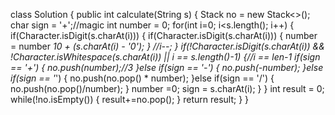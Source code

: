 class Solution {
public int calculate(String s) {
Stack<Integer> no = new Stack<>();
char sign = '+';//magic
int number = 0;
for(int i=0; i<s.length(); i++) {
if(Character.isDigit(s.charAt(i))) {
if(Character.isDigit(s.charAt(i))) {
number = number *10 + (s.charAt(i) - '0');
}
//i--;
} if(!Character.isDigit(s.charAt(i)) && !Character.isWhitespace(s.charAt(i)) || i == s.length()-1) {//i == len-1
if(sign == '+') {
no.push(number);//3
}else if(sign == '-') {
no.push(-number);
}else if(sign == '*') {
no.push(no.pop() * number);
}else if(sign == '/') {
no.push(no.pop()/number);
}
number =0;
sign = s.charAt(i);
}
}
int result = 0;
while(!no.isEmpty()) {
result+=no.pop();
}
return result;
}
}